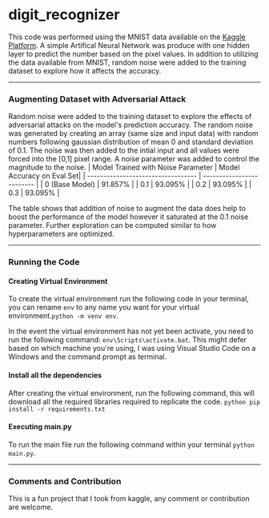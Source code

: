 # digit_recognizer
This code was performed using the MNIST data available on the [Kaggle Platform](https://www.kaggle.com/competitions/digit-recognizer). A simple Artifical Neural Network was produce with one hidden layer to predict the number based on the pixel values. In addition to utilizing the data available from MNIST, random noise were added to the training dataset to explore how it affects the accuracy. 

___
### Augmenting Dataset with Adversarial Attack
Random noise were added to the training dataset to explore the effects of adversarial attacks on the model's prediction accuracy. The random noise was generated by creating an array (same size and input data) with random numbers following gaussian distribution of mean 0 and standard deviation of 0.1. The noise was then added to the intial input and all values were forced into the [0,1] pixel range. A noise parameter was added to control the magnitude to the noise. 
| Model Trained with Noise Parameter | Model Accuracy on Eval Set|
| ---------------------------------- | ------------------------- |
| 0 (Base Model)                     | 91.857%                   |
| 0.1                                | 93.095%                   |
| 0.2                                | 93.095%                   |
| 0.3                                | 93.095%                   |

The table shows that addition of noise to augment the data does help to boost the performance of the model however it saturated at the 0.1 noise parameter. Further exploration can be computed similar to how hyperparameters are optimized. 
___
### Running the Code 
#### Creating Virtual Environment
To create the virtual environment run the following code in your terminal, you can rename `env` to any name you want for your virtual environment.`python -m venv env`.

In the event the virtual environment has not yet been activate, you need to run the following command: `env\Scripts\activate.bat`. This might defer based on which machine you're using, I was using Visual Studio Code on a Windows and the command prompt as terminal. 

#### Install all the dependencies 
After creating the virtual environment, run the following command, this will download all the required libraries required to replicate the code. `python pip install -r requirements.txt`

#### Executing main.py
To run the main file run the following command within your terminal `python main.py`.

___
### Comments and Contribution 
This is a fun project that I took from kaggle, any comment or contribution are welcome.